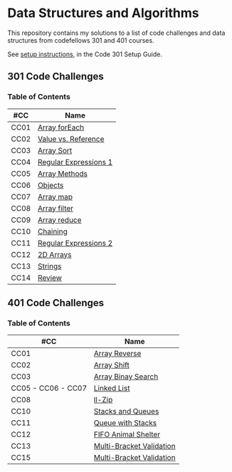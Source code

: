 # Data Structures and Algorithms

This repository contains my solutions to a list of code challenges and data structures from codefellows 301 and 401 courses.

See [setup instructions](https://codefellows.github.io/setup-guide/code-301/3-code-challenges), in the Code 301 Setup Guide.

## 301 Code Challenges

### **Table of Contents**
| #CC | Name |
| --- | ---- |
| CC01 | [Array forEach](https://github.com/afnandamra/data-structures-and-algorithms/tree/master/code-challenges/301/CC1:%20forEach) |
| CC02 | [Value vs. Reference](https://github.com/afnandamra/data-structures-and-algorithms/tree/master/code-challenges/301/CC2:%20value%20vs%20reference) |
| CC03 | [Array Sort](https://github.com/afnandamra/data-structures-and-algorithms/tree/master/code-challenges/301/CC3:%20sort) |
| CC04 | [Regular Expressions 1](https://github.com/afnandamra/data-structures-and-algorithms/tree/master/code-challenges/301/CC4:%20Regular%20expressions) |
| CC05 | [Array Methods](https://github.com/afnandamra/data-structures-and-algorithms/tree/master/code-challenges/301/CC5:%20Array%20methods) |
| CC06 | [Objects](https://github.com/afnandamra/data-structures-and-algorithms/tree/master/code-challenges/301/CC6:%20Objects) |
| CC07 | [Array map](https://github.com/afnandamra/data-structures-and-algorithms/tree/master/code-challenges/301/CC7:%20map) |
| CC08 | [Array filter](https://github.com/afnandamra/data-structures-and-algorithms/tree/master/code-challenges/301/CC8:%20Filter) |
| CC09 | [Array reduce](https://github.com/afnandamra/data-structures-and-algorithms/tree/master/code-challenges/301/CC9:%20Reduce) |
| CC10 | [Chaining](https://github.com/afnandamra/data-structures-and-algorithms/tree/master/code-challenges/301/CC10:%20Chaining) |
| CC11 | [Regular Expressions 2](https://github.com/afnandamra/data-structures-and-algorithms/tree/master/code-challenges/301/CC11:%20Regular%20expressions%202) |
| CC12 | [2D Arrays](https://github.com/afnandamra/data-structures-and-algorithms/tree/master/code-challenges/301/CC12:%202D%20Arrays) |
| CC13 | [Strings](https://github.com/afnandamra/data-structures-and-algorithms/tree/master/code-challenges/301/CC13:%20strings) |
| CC14 | [Review](https://github.com/afnandamra/data-structures-and-algorithms/tree/master/code-challenges/301/CC14:%20review) |

## 401 Code Challenges

### **Table of Contents**
| #CC | Name |
| --- | ---- |
| CC01 | [Array Reverse](https://github.com/afnandamra/data-structures-and-algorithms/tree/master/javascript/code-challenges/CC01:%20arrayReverse) |
| CC02 | [Array Shift](https://github.com/afnandamra/data-structures-and-algorithms/tree/master/javascript/code-challenges/CC02:%20arrayShift) |
| CC03 | [Array Binay Search](https://github.com/afnandamra/data-structures-and-algorithms/tree/master/javascript/code-challenges/CC03:%20arrayBinarySearch) |
| CC05 - CC06 - CC07 | [Linked List](https://github.com/afnandamra/data-structures-and-algorithms/tree/master/javascript/data-structure/linked-list) |
| CC08 | [ll-Zip](https://github.com/afnandamra/data-structures-and-algorithms/tree/master/javascript/code-challenges/CC08:%20llZip) |
| CC10 | [Stacks and Queues](https://github.com/afnandamra/data-structures-and-algorithms/tree/master/javascript/data-structure/stacksAndQueues) |
| CC11 | [Queue with Stacks](https://github.com/afnandamra/data-structures-and-algorithms/tree/master/javascript/code-challenges/CC11:%20queueWithStacks) |
| CC12 | [FIFO Animal Shelter](https://github.com/afnandamra/data-structures-and-algorithms/tree/master/javascript/code-challenges/CC12:%20fifoAnimalShelter) |
| CC13 | [Multi-Bracket Validation](https://github.com/afnandamra/data-structures-and-algorithms/tree/master/javascript/code-challenges/CC13:%20multiBracketValidation) |
| CC15 | [Multi-Bracket Validation](https://github.com/afnandamra/data-structures-and-algorithms/tree/master/javascript/data-structure/tree) |
